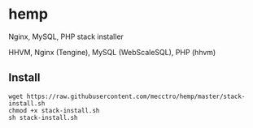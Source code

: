 # hemp
Nginx, MySQL, PHP stack installer

HHVM, Nginx (Tengine), MySQL (WebScaleSQL), PHP (hhvm)

Install
-----
    wget https://raw.githubusercontent.com/mecctro/hemp/master/stack-install.sh
    chmod +x stack-install.sh
    sh stack-install.sh
